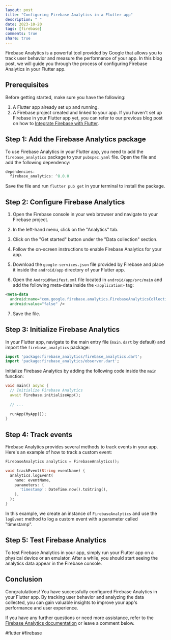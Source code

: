 ```yaml
---
layout: post
title: "Configuring Firebase Analytics in a Flutter app"
description: " "
date: 2023-10-20
tags: [firebase]
comments: true
share: true
---
```


Firebase Analytics is a powerful tool provided by Google that allows you to track user behavior and measure the performance of your app. In this blog post, we will guide you through the process of configuring Firebase Analytics in your Flutter app.

## Prerequisites

Before getting started, make sure you have the following:

1. A Flutter app already set up and running.
2. A Firebase project created and linked to your app. If you haven't set up Firebase in your Flutter app yet, you can refer to our previous blog post on how to [Integrate Firebase with Flutter](#link-to-previous-blog-post).

## Step 1: Add the Firebase Analytics package

To use Firebase Analytics in your Flutter app, you need to add the `firebase_analytics` package to your `pubspec.yaml` file. Open the file and add the following dependency:

```dart
dependencies:
  firebase_analytics: ^8.0.0
```

Save the file and run `flutter pub get` in your terminal to install the package.

## Step 2: Configure Firebase Analytics

1. Open the Firebase console in your web browser and navigate to your Firebase project.

2. In the left-hand menu, click on the "Analytics" tab.

3. Click on the "Get started" button under the "Data collection" section.

4. Follow the on-screen instructions to enable Firebase Analytics for your app.

5. Download the `google-services.json` file provided by Firebase and place it inside the `android/app` directory of your Flutter app.

6. Open the `AndroidManifest.xml` file located in `android/app/src/main` and add the following meta-data inside the `<application>` tag:

```xml
<meta-data
  android:name="com.google.firebase.analytics.FirebaseAnalyticsCollectionDeactivated"
  android:value="false" />
```

7. Save the file.

## Step 3: Initialize Firebase Analytics

In your Flutter app, navigate to the main entry file (`main.dart` by default) and import the `firebase_analytics` package:

```dart
import 'package:firebase_analytics/firebase_analytics.dart';
import 'package:firebase_analytics/observer.dart';
```

Initialize Firebase Analytics by adding the following code inside the `main` function:

```dart
void main() async {
  // Initialize Firebase Analytics
  await Firebase.initializeApp();
  
  // ...
  
  runApp(MyApp());
}
```

## Step 4: Track events

Firebase Analytics provides several methods to track events in your app. Here's an example of how to track a custom event:

```dart
FirebaseAnalytics analytics = FirebaseAnalytics();

void trackEvent(String eventName) {
  analytics.logEvent(
    name: eventName,
    parameters: {
      'timestamp': DateTime.now().toString(),
    },
  );
}
```

In this example, we create an instance of `FirebaseAnalytics` and use the `logEvent` method to log a custom event with a parameter called "timestamp".

## Step 5: Test Firebase Analytics

To test Firebase Analytics in your app, simply run your Flutter app on a physical device or an emulator. After a while, you should start seeing the analytics data appear in the Firebase console.

## Conclusion

Congratulations! You have successfully configured Firebase Analytics in your Flutter app. By tracking user behavior and analyzing the data collected, you can gain valuable insights to improve your app's performance and user experience.

If you have any further questions or need more assistance, refer to the [Firebase Analytics documentation](https://firebase.flutter.dev/docs/analytics/overview) or leave a comment below.

#flutter #firebase